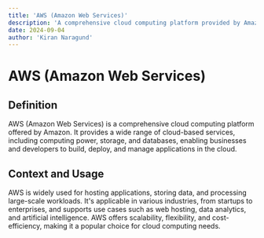 ```yaml
---
title: 'AWS (Amazon Web Services)'
description: 'A comprehensive cloud computing platform provided by Amazon.'
date: 2024-09-04
author: 'Kiran Naragund'
---
```


# AWS (Amazon Web Services)

## Definition

AWS (Amazon Web Services) is a comprehensive cloud computing platform offered by
Amazon. It provides a wide range of cloud-based services, including computing
power, storage, and databases, enabling businesses and developers to build,
deploy, and manage applications in the cloud.

## Context and Usage

AWS is widely used for hosting applications, storing data, and processing
large-scale workloads. It's applicable in various industries, from startups to
enterprises, and supports use cases such as web hosting, data analytics, and
artificial intelligence. AWS offers scalability, flexibility, and
cost-efficiency, making it a popular choice for cloud computing needs.
